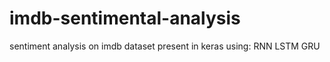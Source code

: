 # imdb-sentimental-analysis
sentiment analysis on imdb dataset present in keras using:
RNN
LSTM
GRU

